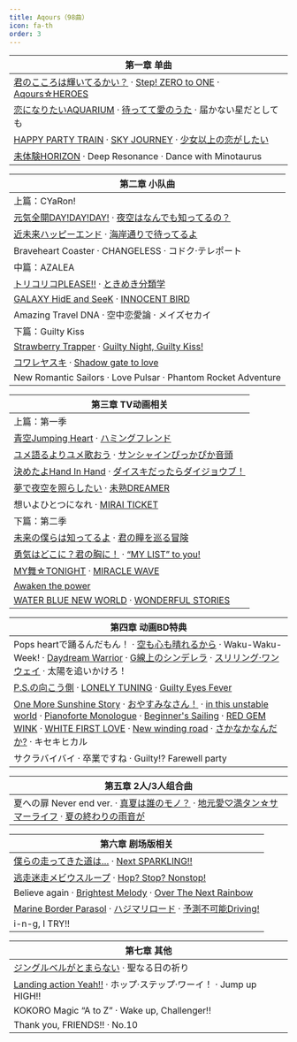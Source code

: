 ```yaml
---
title: Aqours（98曲）
icon: fa-th
order: 3
---
```


|第一章 单曲|
|-|
|[君のこころは輝いてるかい？](2017/12/16/君のこころは輝いてるかい.html) · [Step! ZERO to ONE](2017/12/15/Step!-ZERO-to-ONE.html) · [Aqours☆HEROES](2017/12/14/Aqours-HEROES.html)|
|[恋になりたいAQUARIUM](2017/12/13/恋になりたいAQUARIUM.html) · [待ってて愛のうた](2017/12/12/待ってて愛のうた.html) · 届かない星だとしても|
|[HAPPY PARTY TRAIN](2017/12/10/HAPPY-PARTY-TRAIN.html) · [SKY JOURNEY](2017/12/09/SKY-JOURNEY.html) · [少女以上の恋がしたい](2017/12/08/少女以上の恋がしたい.html)|
|[未体験HORIZON](2017/09/15/未体験HORIZON.html) · Deep Resonance · Dance with Minotaurus|

|第二章 小队曲|
|-|
|上篇：CYaRon!|
|[元気全開DAY!DAY!DAY!](2017/12/07/元気全開DAY!DAY!DAY!.html) · [夜空はなんでも知ってるの？](2017/12/06/夜空はなんでも知ってるの.html)|
|[近未来ハッピーエンド](2017/12/05/近未来ハッピーエンド.html) · [海岸通りで待ってるよ](2017/12/04/海岸通りで待ってるよ.html)|
|Braveheart Coaster · CHANGELESS · コドク·テレポート|
|中篇：AZALEA|
|[トリコリコPLEASE!!](2017/12/03/トリコリコPLEASE!!.html) · [ときめき分類学](2017/12/02/ときめき分類学.html)|
|[GALAXY HidE and SeeK](2017/12/01/GALAXY-HidE-and-SeeK.html) · [INNOCENT BIRD](2017/11/30/INNOCENT-BIRD.html)|
|Amazing Travel DNA · 空中恋愛論 · メイズセカイ|
|下篇：Guilty Kiss|
|[Strawberry Trapper](2017/11/29/Strawberry-Trapper.html) · [Guilty Night, Guilty Kiss!](2017/11/28/Guilty-Night,-Guilty-Kiss!.html)|
|[コワレヤスキ](2017/11/27/コワレヤスキ.html) · [Shadow gate to love](2017/11/26/Shadow-gate-to-love.html)|
|New Romantic Sailors · Love Pulsar · Phantom Rocket Adventure|

|第三章 TV动画相关|
|-|
|上篇：第一季|
|[青空Jumping Heart](2017/11/25/青空Jumping-Heart.html) · [ハミングフレンド](2017/11/24/ハミングフレンド.html)|
|[ユメ語るよりユメ歌おう](2017/11/23/ユメ語るよりユメ歌おう.html) · [サンシャインぴっかぴか音頭](2017/11/22/サンシャインぴっかぴか音頭.html)|
|[決めたよHand In Hand](2017/11/21/決めたよHand-In-Hand.html) · [ダイスキだったらダイジョウブ！](2017/11/20/ダイスキだったらダイジョウブ.html)|
|[夢で夜空を照らしたい](2017/11/19/夢で夜空を照らしたい.html) · [未熟DREAMER](2017/11/18/未熟DREAMER.html)|
|想いよひとつになれ · [MIRAI TICKET](2017/11/16/MIRAI-TICKET.html)|
|下篇：第二季|
|[未来の僕らは知ってるよ](2017/11/15/未来の僕らは知ってるよ.html) · [君の瞳を巡る冒険](2017/11/14/君の瞳を巡る冒険.html)|
|[勇気はどこに？君の胸に！](2017/11/13/勇気はどこに-君の胸に.html) · [“MY LIST” to you!](2017/11/12/MY-LIST-to-you!.html)|
|[MY舞☆TONIGHT](2017/11/11/MY舞-TONIGHT.html) · [MIRACLE WAVE](2017/11/10/MIRACLE-WAVE.html)|
|[Awaken the power](2017/11/09/Awaken-the-power.html)|
|[WATER BLUE NEW WORLD](2017/11/08/WATER-BLUE-NEW-WORLD.html) · [WONDERFUL STORIES](2017/11/07/WONDERFUL-STORIES.html)|

|第四章 动画BD特典|
|-|
|Pops heartで踊るんだもん！ · [空も心も晴れるから](2017/11/05/空も心も晴れるから.html) · Waku-Waku-Week! · [Daydream Warrior](2017/11/02/Daydream-Warrior.html) · [G線上のシンデレラ](2017/11/01/G線上のシンデレラ.html) · [スリリング·ワンウェイ](2017/10/31/スリリング-ワンウェイ.html) · 太陽を追いかけろ！|
|[P.S.の向こう側](2017/10/29/P.S.の向こう側.html) · [LONELY TUNING](2017/10/28/LONELY-TUNING.html) · [Guilty Eyes Fever](2017/10/27/Guilty-Eyes-Fever.html)|
|[One More Sunshine Story](2017/10/26/One-More-Sunshine-Story.html) · [おやすみなさん！](2017/10/25/おやすみなさん.html) · [in this unstable world](2017/10/24/in-this-unstable-world.html) · [Pianoforte Monologue](2017/10/23/Pianoforte-Monologue.html) · [Beginner's Sailing](2017/10/22/Beginner's-Sailing.html) · [RED GEM WINK](2017/10/21/RED-GEM-WINK.html) · [WHITE FIRST LOVE](2017/10/20/WHITE-FIRST-LOVE.html) · [New winding road](2017/10/19/New-winding-road.html) · [さかなかなんだか?](2017/10/18/さかなかなんだか.html) · キセキヒカル|
|サクラバイバイ · 卒業ですね · Guilty!? Farewell party|

|第五章 2人/3人组合曲|
|-|
|夏への扉 Never end ver. · [真夏は誰のモノ？](2017/10/12/真夏は誰のモノ.html) · [地元愛♡満タン☆サマーライフ](2017/10/11/地元愛-満タン-サマーライフ.html) · [夏の終わりの雨音が](2017/10/10/夏の終わりの雨音が.html)|

|第六章 剧场版相关|
|-|
|[僕らの走ってきた道は…](2017/09/13/僕らの走ってきた道は.html) · [Next SPARKLING!!](2017/09/14/Next-SPARKLING!!.html)|
|[逃走迷走メビウスループ](2017/09/12/逃走迷走メビウスループ.html) · [Hop? Stop? Nonstop!](2017/09/11/Hop-Stop-Nonstop!.html)|
|Believe again · [Brightest Melody](2017/09/10/Brightest-Melody.html) · [Over The Next Rainbow](2017/09/09/Over-The-Next-Rainbow.html)|
|[Marine Border Parasol](2017/09/08/Marine-Border-Parasol.html) · [ハジマリロード](2017/09/07/ハジマリロード.html) · [予測不可能Driving!](2017/09/06/予測不可能Driving!.html)|
|i-n-g, I TRY!!|

|第七章 其他|
|-|
|[ジングルベルがとまらない](2017/09/16/ジングルベルがとまらない.html) · 聖なる日の祈り|
|[Landing action Yeah!!](2017/10/07/Landing-action-Yeah!!.html) · ホップ·ステップ·ワーイ！ · Jump up HIGH!!|
|KOKORO Magic “A to Z” · Wake up, Challenger!!|
|Thank you, FRIENDS!! · No.10|
